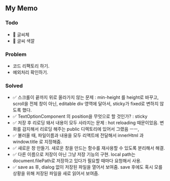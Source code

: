 ## My Memo

### Todo
- 🎈 글씨체
- 🎈 글씨 색깔

### Problem
- 코드 리팩토리 하기. 
- 예외처리 확인하기.

### Solved
- ✅ 스크롤이 끝까지 위로 올라가지 않는 문제 : min-height 를 height로 바꾸고, scroll을 전체 창이 아닌, editable div 영역에 달아서, sticky가 fixed로 변하지 않도록 했다.
- ✅ TextOptionComponent 의 position을 무엇으로 할 것인가? : sticky
- ✅ 저장 후 리로딩 돼서 내용이 모두 사라지는 문제 : hot reloading 때문이었음. 변화를 감지해서 리로딩 해주는 public 디렉토리에 있어서 그랬음 ㅡㅡ,
- ✅ 불러올 때, 파일이름과 내용을 모두 리액트에 전달해서 innerHtml 과 window.title 로 지정해줌.
- ✅ 새로운 창 만들기. 새로운 창을 만드는 함수를 재사용할 수 있도록 분리해서 해결.
- ✅ 다른 이름으로 저장이 아닌 그냥 저장 기능의 구현. local path는 document.filePath로 저장하고 있다가 필요할 때마다 요청해서 사용.
- ✅ save as 후, dialog 없이 저장된 파일을 열어서 보여줌. save 후에도 혹시 모를 상황을 위해 저장된 파일을 새로 읽어서 보여줌.